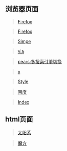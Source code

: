 ## 浏览器页面

>[Firefox](./search/search.html)

>[Firefox](./firefox.html)

>[Simpe](./Simple.html)

>[via](./via.html)

>[pears:多搜索引擎切换](./pears/index.html)

>[x](./x.html)

>[Style](./style.html)

>[百度](./baidu.html)

>[Index](./map.html)

## html页面
>[太阳系](./solar.html)

>[魔方](./cube/index.html)